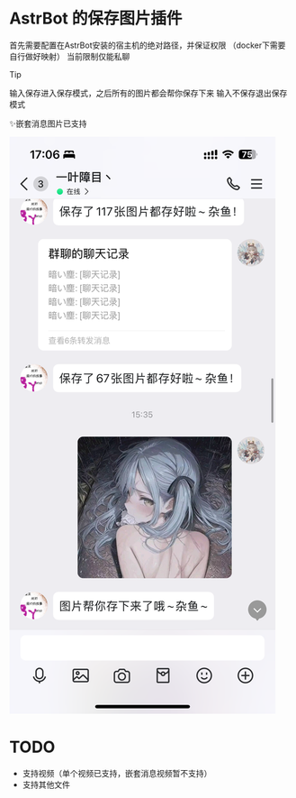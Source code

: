 # AstrBot 的保存图片插件
首先需要配置在AstrBot安装的宿主机的绝对路径，并保证权限
（docker下需要自行做好映射）
当前限制仅能私聊

> [!TIP]
> 输入保存进入保存模式，之后所有的图片都会帮你保存下来
> 输入不保存退出保存模式


✨嵌套消息图片已支持

![](sample.png)
# TODO
- 支持视频（单个视频已支持，嵌套消息视频暂不支持）
- 支持其他文件